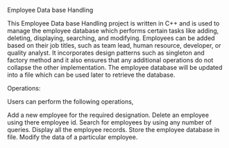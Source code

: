 Employee Data base Handling

This Employee Data base Handling project is written in C++ and is used to manage the employee database which performs certain tasks like adding, deleting, displaying, searching, and modifying. Employees can be added based on their job titles, such as team lead, human resource, developer, or quality analyst. It incorporates design patterns such as singleton and factory method and it also ensures that any additional operations do not collapse the other implementation. The employee database will be updated into a file which can be used later to retrieve the database.

Operations:

Users can perform the following operations,

Add a new employee for the required designation.
Delete an employee using there employee id.
Search for employees by using any number of queries.
Display all the employee records.
Store the employee database in file.
Modify the data of a particular employee.
